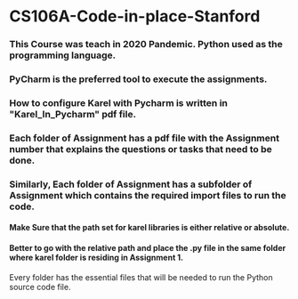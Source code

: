 # CS106A-Code-in-place-Stanford

### This Course was teach in 2020 Pandemic. Python used as the programming language.

### PyCharm is the preferred tool to execute the assignments. 

### How to configure Karel with Pycharm is written in "Karel_In_Pycharm" pdf file.


### Each folder of Assignment has a pdf file with the Assignment number that explains the questions or tasks that need to be done. 

### Similarly, Each folder of Assignment has a subfolder of Assignment which contains the required import files to run the code.

#### Make Sure that the path set for karel libraries is either relative or absolute. 

#### Better to go with the relative path and place the .py file in the same folder where karel folder is residing in Assignment 1.


Every folder has the essential files that will be needed to run the Python source code file.   
